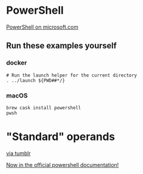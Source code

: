 # PowerShell

[PowerShell on microsoft.com](https://docs.microsoft.com/en-us/powershell/scripting/overview?view=powershell-6)

## Run these examples yourself

### docker

```
# Run the launch helper for the current directory
. ../launch ${PWD##*/}
```

### macOS

```
brew cask install powershell
pwsh
```

# "Standard" operands

[via tumblr](http://fuckpowershell.tumblr.com/post/31777924330/fuck-using-standard-operands)

[Now in the official powershell documentation!](https://docs.microsoft.com/en-us/powershell/module/microsoft.powershell.core/about/about_redirection?view=powershell-6#potential-confusion-with-comparison-operators)
